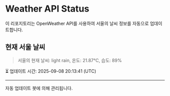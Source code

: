 
# Weather API Status

이 리포지토리는 OpenWeather API를 사용하여 서울의 날씨 정보를 자동으로 업데이트합니다.

## 현재 서울 날씨
> 서울의 현재 날씨: light rain, 온도: 21.87°C, 습도: 89%

⏳ 업데이트 시간: 2025-09-08 20:13:41 (UTC)

---
자동 업데이트 봇에 의해 관리됩니다.
